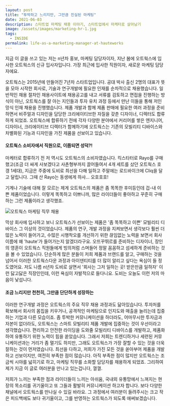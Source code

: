 ```yaml
---
layout: post
title: "투박하고 느리지만, 그만큼 진실된 마케팅"
date: 2021-06-03
description: 스타트업 마케팅 채용 이야기, 스타트업에서 마케터로 살아남기
image: /assets/images/marketing-hr-1.jpg
tags: 
  - INSIDE
permalink: life-as-a-marketing-manager-at-hauteworks
---
```


지금 이 글을 쓰고 있는 저는 n년차 홍보, 마케팅 담당자이자, 지난 봄에 오트웍스에 입사한 오트웍스의 신규 입사자입니다. 가장 최근에 입사한 직원이자, 새로운 마케팅 담당자에요.

오트웍스는 2015년에 만들어진 7년차 스타트업입니다. 공대 박사 출신 2명의 대표가 뜻을 모아 시작한 회사로, 기술과 연구개발에 필요한 인재를 순차적으로 채용했습니다. 일반적인 채용 절차인 채용사이트에 채용공고를 내고 서류를 검토하고 면접을 진행하는 방식이 아닌, 오트웍스를 잘 아는 지인들과 투자 유치 과정 등에서 만난 이들을 통해 저인망식 인재 채용을 진행했습니다. 제품 개발과 함께 제품 판매에 필요한 여러 과정을 준비하면서 비주얼과 디자인을 담당한 크리에이티브한 자질을 갖춘 디자이너, 디렉터도 합류하게 되었죠. 오트웍스에 합류하기 전에 각자 다양한 분야에서 커리어를 쌓은 엔지니어, 디자이너, 크리에이티브 디렉터가 함께하기에 오트웍스는 기존의 모빌리티 디바이스와 차별화된 기능과 디자인을 가진 제품을 선보이고 있습니다.

#### 오트웍스 소비자에서 직원으로, 이쯤되면 성덕?!
마케터로 합류하기 전 저 역시도 오트웍스의 소비자였습니다. 킥스타터로 Rayo를 구매했고(조금 더 싸게 사보겠다고 사촌형부까지 끌어들여서 4개 세트를 샀던 오트웍스 호갱 1세대), 지금은 주중에 도비로 최선을 다해 일하고 주말에는 로드바이크에 Cliq을 달고 달립니다. 그때 산 Rayo는 동생에게 하사... 오호호호!

기계나 기술에 대해 잘 모르는 제게 오트웍스의 제품은 좀 똑똑한 후미등인데 겁-내 이쁜 제품이었습니다. 이렇게 똑똑하고 이쁘니까, 많은 라이더들이 좋아하고 꾸준히 구매하는 그런 제품이라고 생각했죠.

![오트웍스 마케팅 직무 채용](/assets/images/marketing-hr-2.jpg)

막상 회사에 입사하고 보니 오트웍스가 선보이는 제품은 '좀 똑똑하고 이쁜' 모빌리티 디바이스 그 이상의 것이었습니다. 제품의 연구, 개발 과정을 지켜보면서 생각보다 훨씬 더 많은 노력이 들어가고, 수많은 시행착오를 개선하기 위한 끊임없는 노력을 보면서 회사 이름에 왜 'haute'가 들어가는지 알겠더라구요. 오뜨꾸뛰르를 준비하는 디자이너, 장인의 영혼이 오트웍스 직원들에게 빙의처럼 스며들어 정말 꼼꼼하고 섬세하게 준비하는 것을 볼 수 있었습니다. 단순하게 많은 분들이 저희 제품과 브랜드를 알고, 구매하는 것을 넘어서 이러한 오트웍스다운 과정과 아이덴티티를 더 많이 알리고 싶다는 욕심이 들 정도였어요. 저도 나름 n년차 도비로 살면서 '회사는 그저 일하는 곳! 받은만큼 일하자' 이런 닳고닳은 직장인인데, 이런 욕심이 자발적으로 들다니요. 도비는 오늘도 이런 저의 마음이 낯섭니다.

#### 조금 느리지만 천천히, 그만큼 단단하게 성장하는
이러한 연구개발 과정은 오트웍스의 주요 직무 채용 과정과도 닮아있습니다. 투자처를 확보해서 회사의 몸집을 키우거나, 공격적인 마케팅으로 인지도와 매출을 늘리는데 집중하는 기업과 다른 모습이죠. 좀 투박한 커뮤니케이션을 하더라도, 어마무시한 투자금과 자본이 없더라도, 오트웍스는 스마트 모빌리티 제품 개발에 집중하는 것이 우선이라고 생각했습니다. 편리하고 안전한 라이딩을 도와줄 모빌리티 디바이스를 개발하고, 제품화하여 유통하기 위한 노력이 힘을 쏟았습니다. 그래서 저희는 트렌디하거나 세련된 커뮤니케이션과는 거리가 좀 멀기도 하지만, 그래도 오트웍스가 가장 잘할 수 있는 것을 더욱 잘하는 것이 먼저였습니다. 최선을 다하고, 저희가 가진 모든 것을 쏟아부어 제품을 개발하고 선보이지만, 여전히 부족한 점이 많습니다. 아직 부족한 점이 많지만 오트웍스는 조금씩 시야를 넓히기로 하고, 마케팅 직무를 소화할 담당자를 채용하게 되었죠. 그리하여 제가 지금 이 글로 여러분을 만나고 있는겁니다, 껄껄.

저희가 느끼는 부족한 점과 라이더들이 느끼는 아쉬움, 국내외 유통망에서 느껴지는 현장의 목소리를 귀기울이고 또 그들과 활발히 커뮤니케이션 하고자 합니다. 보다 다양한 채널에서 오트웍스를 만나실 수 있길 바라요. 그 과정에서 여러분이 들려주시는 크고 작은 피드백에도 보다 귀기울이고, 그를 반영하는 오트웍스가 되도록 애써보겠습니다.
